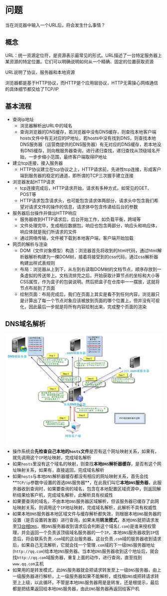 # 问题

当在浏览器中输入一个URL后，将会发生什么事情？

## 概念

URL：统一资源定位符，是资源表示最常见的形式。URL描述了一台特定服务器上某资源的特定位置。它们可以明确说明如何从一个精确、固定的位置获取资源

URL说明了协议、服务器和本地资源

浏览器都是基于HTTP协议，而HTTP是个应用层协议，HTTP无需操心网络通信的具体细节都交给了TCP/IP

## 基本流程

+ 查询ip地址
  * 浏览器解析出URL中的域名
  * 查询浏览器的DNS缓存，若浏览器中没有DNS缓存，则查找本地客户端hosts文件中有无对应的IP地址，若hosts中没有找到DNS，则查找本地DNS服务器（运营商提供的DNS服务器）有无对应的DNS缓存，若本地没有DNS缓存，则向根服务器查询，进行递归查找，递归查找从顶级域名开始，一步步缩小范围，最终客户端取得IP地址
+ 建立tcp连接，接入服务器
  * HTTP协议建立在tcp协议之上，HTTP请求前，先进性tcp连接，形成客户端到服务器的稳定的通道，即所谓的TCP三次握手建立连接
+ 浏览器发起HTTP请求
  * tcp连接完成后，HTTP请求开始，请求有多种方式，如常见的GET、POST等
  * HTTP请求包含请求头，也可能包含请求体两部分，请求头中包含我们希望对请求文件的操作的信息，请求体中包含传递给后台的参数
+ 服务器后台操作并做出HTTP响应
  * 服务器收到HTTP请求后，后台开始工作，如负载平衡，跨域等
  * 文件处理完毕，生成相应数据包，响应也包含两部分，响应头和响应体，响应体就是我们所请求的文件
  * 通过网络传输，文件被下载到本地客户端，客户端开始加载
+ 网页的解析与渲染
  * DOM（文件对象模型）构造：浏览器首先将收到的html代码，通过html解析器解析构建为一棵DOM树，接着将接受到的css代码，通过css解析器构建出样式表规则
  * 布局：浏览器从上到下，从左到右读取DOM树的文档节点，顺序存放到一条虚拟的传送带上。文档流排完之后，开始获取计算节点的坐标和大小等CSS属性，作为盒子的包装说明。然后把盒子在仓库中一一摆放，这就将节点布局到了页面
  * 绘制页面：布局完成后，我们在页面上其实是看不到任何内容，浏览器只是计算出了每一个节点对象应该被放到页面的哪个位置上，但并没有可视化，因此最后一步就是将所有内容绘制出来，完成整个页面的渲染

## DNS域名解析

![1583680289386](./image/1583680289386.png)

+ 操作系统会**先检查自己本地的`hosts`文件**是否有这个网址映射关系，如果有，就先调用这个`IP`地址映射，完成域名解析 
+ 如果`hosts`里没有这个域名的映射，则查找**本地`DNS`解析器缓存**，是否有这个网址映射关系，如果有，直接返回，完成域名解析 
+ 如果`hosts`与本地`DNS`解析器缓存都没有相应的网址映射关系，首先会找**`TCP/ip`参数中设置的首选`DNS`服务器**，在此我们叫它**本地`DNS`服务器**，此服务器收到查询时，如果要查询的域名，包含在本地配置区域资源中，则返回解析结果给客户机，完成域名解析，此解析具有权威性
+ 如果要查询的域名，不由本地`DNS`服务器区域解析，但该服务器已缓存了此网址映射关系，则调用这个`IP`地址映射，完成域名解析，此解析不具有权威性 
+ 如果本地`DNS`服务器本地区域文件与缓存解析都失效，则根据本地`DNS`服务器的设置（是否设置转发器）进行查询，如果未用**转发模式**，本地`DNS`就把请求发至[13台根`DNS`](https://baike.baidu.com/item/%E6%A0%B9%E5%9F%9F%E5%90%8D%E6%9C%8D%E5%8A%A1%E5%99%A8/5907519?fr=aladdin)，根`DNS`服务器收到请求后会判断这个域名(`.com`)是谁来授权管理，并会返回一个负责该顶级域名服务器的一个`IP`。本地`DNS`服务器收到`IP`信息后，将会联系负责`.com`域的这台服务器。这台负责`.com`域的服务器收到请求后，如果自己无法解析，它就会找一个管理`.com`域的下一级`DNS`服务器地址(`http://qq.com`)给本地`DNS`服务器。当本地`DNS`服务器收到这个地址后，就会找`http://qq.com`域服务器，重复上面的动作，进行查询，直至找到`www.qq.com`主机
+ 如果用的是转发模式，此`DNS`服务器就会把请求转发至上一级`DNS`服务器，由上一级服务器进行解析，上一级服务器如果不能解析，或找根`DNS`或把转请求转至上上级，以此循环。不管是本地`DNS`服务器用是是转发，还是根提示，最后都是把结果返回给本地`DNS`服务器，由此`DNS`服务器再返回给客户机